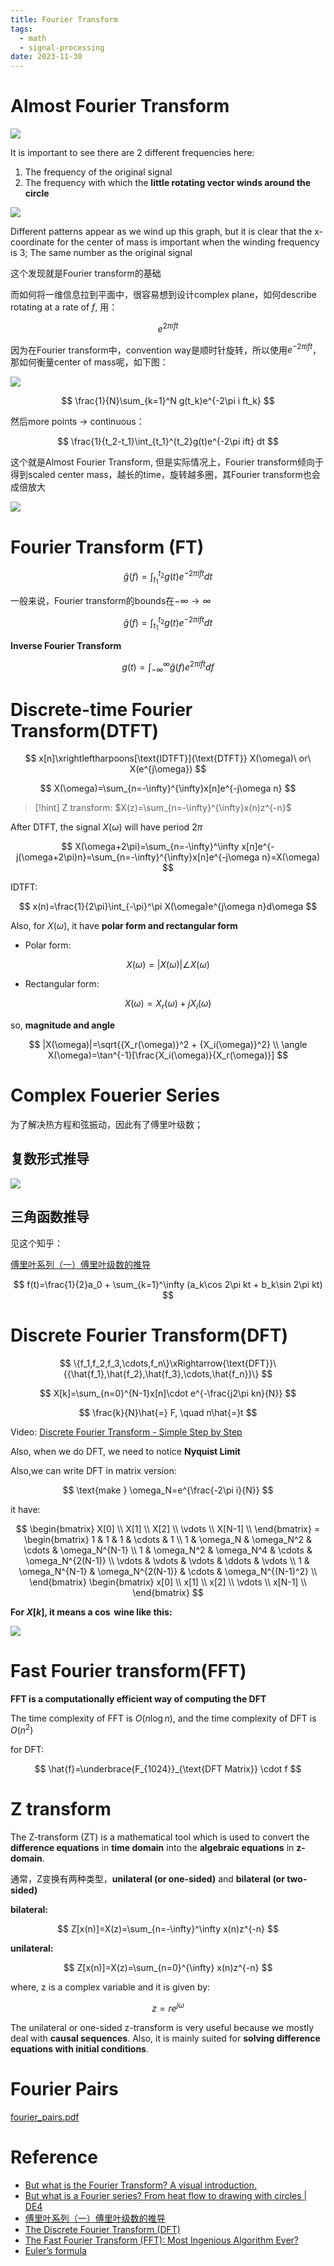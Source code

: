 ```yaml
---
title: Fourier Transform
tags:
  - math
  - signal-processing
date: 2023-11-30
---
```

# Almost Fourier Transform

![](signal/signal_processing/basic_knowledge/attachments/Pasted%20image%2020230919152200.png)

It is important to see there are 2 different frequencies here:
1. The frequency of the original signal
2. The frequency with which the **little rotating vector winds around the circle**

![](signal/signal_processing/basic_knowledge/attachments/Pasted%20image%2020230919152234.png)

Different patterns appear as we wind up this graph, but it is clear that the x-coordinate for the center of mass is important when the winding frequency is 3; The same number as the original signal

这个发现就是Fourier transform的基础

而如何将一维信息拉到平面中，很容易想到设计complex plane，如何describe rotating at a rate of $f$, 用：

$$
e^{2\pi i ft}
$$

因为在Fourier transform中，convention way是顺时针旋转，所以使用$e^{-2\pi ift}$，那如何衡量center of mass呢，如下图：


![](signal/signal_processing/basic_knowledge/attachments/Pasted%20image%2020230919152357.png)


$$
\frac{1}{N}\sum_{k=1}^N g(t_k)e^{-2\pi i ft_k}
$$

然后more points → continuous：

$$
\frac{1}{t_2-t_1}\int_{t_1}^{t_2}g(t)e^{-2\pi ift} dt
$$

这个就是Almost Fourier Transform, 但是实际情况上，Fourier transform倾向于得到scaled center mass，越长的time，旋转越多圈，其Fourier transform也会成倍放大

![](signal/signal_processing/basic_knowledge/attachments/Pasted%20image%2020230919152720.png)


# Fourier Transform (FT)

$$
\hat{g}(f)=\int_{t_1}^{t_2}g(t)e^{-2\pi ift}dt
$$

一般来说，Fourier transform的bounds在$-\infty \rightarrow \infty$

$$
\hat{g}(f)=\int_{t_1}^{t_2}g(t)e^{-2\pi ift}dt
$$

**Inverse Fourier Transform**

$$
g(t)=\int_{-\infty}^{\infty}\hat{g}(f)e^{2\pi ift}df
$$

# **Discrete-time Fourier Transform(DTFT)**

$$
x[n]\xrightleftharpoons[\text{IDTFT}]{\text{DTFT}} X(\omega)\ or\ X(e^{j\omega})
$$

$$
X(\omega)=\sum_{n=-\infty}^{\infty}x[n]e^{-j\omega n}
$$


> [!hint] 
> Z transform: 
$X(z)=\sum_{n=-\infty}^{\infty}x(n)z^{-n}$ 

After DTFT, the signal $X(\omega)$ will have period $2\pi$

$$
X(\omega+2\pi)=\sum_{n=-\infty}^\infty x[n]e^{-j(\omega+2\pi)n}=\sum_{n=-\infty}^{\infty}x[n]e^{-j\omega n}=X(\omega)
$$

IDTFT:

$$
x(n)=\frac{1}{2\pi}\int_{-\pi}^\pi X(\omega)e^{j\omega n}d\omega
$$

Also, for $X(\omega)$, it have **polar form and rectangular form**

- Polar form:

$$
X(\omega)=|X(\omega)|\angle X(\omega)
$$

- Rectangular form:

$$
X(\omega)=X_r(\omega)+jX_i(\omega)
$$

so, **magnitude and angle**

$$
|X(\omega)|=\sqrt{{X_r(\omega)}^2 + {X_i(\omega)}^2} \\
\angle X(\omega)=\tan^{-1}[\frac{X_i(\omega)}{X_r(\omega)}]
$$

# Complex Fouerier Series

为了解决热方程和弦振动，因此有了傅里叶级数；

## 复数形式推导

![](signal/signal_processing/basic_knowledge/attachments/Pasted%20image%2020230919153109.png)


## 三角函数推导

见这个知乎：

[傅里叶系列（一）傅里叶级数的推导](https://zhuanlan.zhihu.com/p/41455378)

$$
f(t)=\frac{1}{2}a_0 + \sum_{k=1}^\infty (a_k\cos 2\pi kt + b_k\sin 2\pi kt)
$$


# Discrete Fourier Transform(DFT)

$$
\{f_1,f_2,f_3,\cdots,f_n\}\xRightarrow{\text{DFT}}\{{\hat{f_1},\hat{f_2},\hat{f_3},\cdots,\hat{f_n}}\}
$$

$$
X[k]=\sum_{n=0}^{N-1}x[n]\cdot e^{-\frac{j2\pi kn}{N}}
$$

$$
\frac{k}{N}\hat{=} F, \quad n\hat{=}t
$$

Video: [Discrete Fourier Transform - Simple Step by Step](https://www.youtube.com/watch?v=mkGsMWi_j4Q)

Also, when we do DFT, we need to notice **Nyquist Limit**

Also,we can write DFT in matrix version:

$$
\text{make } \omega_N=e^{\frac{-2\pi i}{N}}
$$

it have:

$$
\begin{bmatrix}
X[0] \\
X[1] \\
X[2] \\
\vdots \\
X[N-1] \\
\end{bmatrix} =
\begin{bmatrix}
1 & 1 & 1 & \cdots & 1 \\
1 & \omega_N & \omega_N^2 & \cdots & \omega_N^{N-1} \\
1 & \omega_N^2 & \omega_N^4 & \cdots & \omega_N^{2(N-1)} \\
\vdots & \vdots & \vdots & \ddots & \vdots \\
1 & \omega_N^{N-1} & \omega_N^{2(N-1)} & \cdots & \omega_N^{(N-1)^2} \\
\end{bmatrix} 
\begin{bmatrix}
x[0] \\
x[1] \\
x[2] \\
\vdots \\
x[N-1] \\
\end{bmatrix}
$$

**For $X[k]$, it means a $\cos$ wine like this:**

![](signal/signal_processing/basic_knowledge/attachments/Pasted%20image%2020230919153401.png)

# Fast Fourier transform(FFT)

**FFT is a computationally efficient way of computing the DFT**

The time complexity of FFT is $O(n\log{n})$, and the time complexity of DFT is $O(n^2)$

for DFT:

$$
\hat{f}=\underbrace{F_{1024}}_{\text{DFT Matrix}} \cdot f
$$

# Z transform

The Z-transform (ZT) is a mathematical tool which is used to convert the **difference equations** in **time domain** into the **algebraic equations** in **z-domain**.

通常，Z变换有两种类型，**unilateral (or one-sided)** and **bilateral (or two-sided)**

**bilateral:**

$$
Z[x(n)]=X(z)=\sum_{n=-\infty}^\infty x(n)z^{-n}
$$

**unilateral:**

$$
Z[x(n)]=X(z)=\sum_{n=0}^{\infty} x(n)z^{-n}
$$

where, z is a complex variable and it is given by:

$$
z=re^{j \omega}
$$

The unilateral or one-sided z-transform is very useful because we mostly deal with **causal sequences**. Also, it is mainly suited for **solving difference equations with initial conditions**.


# Fourier Pairs

[fourier_pairs.pdf](https://pinktalk.online/signal_processing/attachments/fourier_pairs.pdf)
# Reference

* [But what is the Fourier Transform? A visual introduction.](https://www.youtube.com/watch?v=spUNpyF58BY&t=614s)
* [But what is a Fourier series? From heat flow to drawing with circles | DE4](https://www.youtube.com/watch?v=r6sGWTCMz2k&t=531s)
* [傅里叶系列（一）傅里叶级数的推导](https://zhuanlan.zhihu.com/p/41455378)
* [The Discrete Fourier Transform (DFT)](https://www.youtube.com/watch?v=nl9TZanwbBk)
* [The Fast Fourier Transform (FFT): Most Ingenious Algorithm Ever?](https://www.youtube.com/watch?v=h7apO7q16V0)
* [Euler’s formula](https://www.notion.so/Euler-s-formula-d8e4462d5cda4e09a4ca4fcda7cd1392?pvs=21)